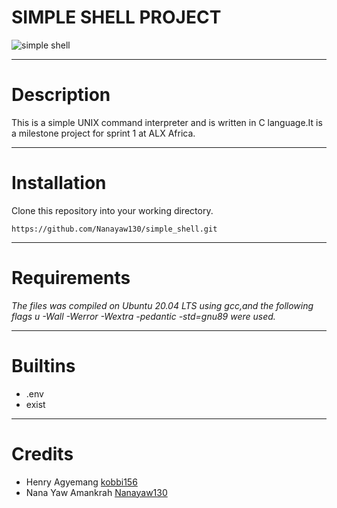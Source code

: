 # SIMPLE SHELL PROJECT


![simple shell](https://s3.amazonaws.com/intranet-projects-files/holbertonschool-low_level_programming/235/shell.jpeg)

***
# Description
This is a simple UNIX command interpreter and is written in C language.It is a milestone project for sprint 1 at ALX Africa.

***
# Installation
Clone this repository into your working directory.
```
https://github.com/Nanayaw130/simple_shell.git

```
***
# Requirements
_The files was compiled on Ubuntu 20.04 LTS using gcc,and the following flags u -Wall -Werror -Wextra -pedantic -std=gnu89 were used._


***
# Builtins
- .env
- exist

***
# Credits
- Henry Agyemang     [kobbi156](https://github.com/kobbi156)
- Nana Yaw Amankrah  [Nanayaw130](https://github.com/Nanayaw130)
